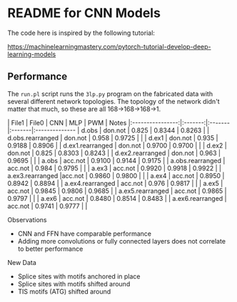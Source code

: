 README for CNN Models
==================================

The code here is inspired by the following tutorial:

https://machinelearningmastery.com/pytorch-tutorial-develop-deep-learning-models

## Performance ##

The `run.pl` script runs the `3lp.py` program on the fabricated data
with several different network topologies. The topology of the network
didn't matter that much, so these are all 168->168->168->1.

| File1            |  File0  |  CNN   |  MLP   |   PWM  | Notes
|:----------------:|:-------:|:-------|:-------|:--------------
| d.obs            | don.not | 0.825  | 0.8344 | 0.8263 |
| d.obs.rearranged | don.not | 0.958  | 0.9725 |        |
| d.ex1            | don.not | 0.935  | 0.9188 | 0.8906 |
| d.ex1.rearranged | don.not | 0.9700 | 0.9700 |        |
| d.ex2            | don.not | 0.825  | 0.8303 | 0.8243 |
| d.ex2.rearranged | don.not | 0.963  | 0.9695 |        |
| a.obs            | acc.not | 0.9100 | 0.9144 | 0.9175 |
| a.obs.rearranged | acc.not | 0.984  | 0.9795 |        |
| a.ex3            | acc.not | 0.9920 | 0.9918 | 0.9922 |
| a.ex3.rearranged |acc.not	 | 0.9860	| 0.9800 |        |
| a.ex4            | acc.not | 0.8950 | 0.8942 | 0.8894 |
| a.ex4.rearranged | acc.not | 0.976	| 0.9817 |        |
| a.ex5            | acc.not | 0.9845 | 0.9806 | 0.9685 |
| a.ex5.rearranged | acc.not | 0.9865 | 0.9797 |        |
| a.ex6            | acc.not | 0.8480 | 0.8514 | 0.8483 |
| a.ex6.rearranged | acc.not | 0.9741	| 0.9777 |        |

Observations
+ CNN and FFN have comparable performance
+ Adding more convolutions or fully connected layers does not correlate to better performance


New Data
+ Splice sites with motifs anchored in place
+ Splice sites with motifs shifted around
+ TIS motifs (ATG) shifted around
